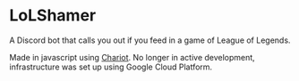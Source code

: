 # LoLShamer

A Discord bot that calls you out if you feed in a game of League of Legends.

Made in javascript using [Chariot](https://github.com/riyacchi/chariot.js/). No longer in active development, infrastructure was set up using Google Cloud Platform.

